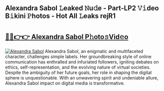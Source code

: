 ## Alexandra Sabol 𝙻eaked 𝙽u𝚍e - Part-LP2 𝚅𝚒deo B𝚒kini 𝙿hotos - Hot All 𝙻eaks rejR1

# <h2><a href="http://ld7qn8s.urlbe.top/?page=Alexandra+Sabol">🔗🔗👉👉 Alexandra Sabol P𝚑oto𝚜Vid𝚎o</a></h2>

[![Alexandra Sabol](https://i.imgur.com/eBuTRDB.gif)](http://ld7qn8s.urlbe.top/?page=Alexandra+Sabol)
Alexandra Sabol, an enigmatic and multifaceted character, challenges simple labels. Her groundbreaking style of online communication has enthralled and infuriated followers, igniting debates on ethics, self-representation, and the evolving nature of virtual societies. Despite the ambiguity of her future goals, her role in shaping the digital sphere is unquestionable. With an unwavering spirit and undeniable allure, Alexandra Sabol impact on digital media is transformative.
